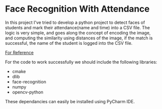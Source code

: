 # Face Recognition With Attendance

In this project I've tried to develop a python project to detect faces of students and mark their attendance(name and time) into a CSV file. The logic is very simple, and goes along the concept of encoding the image, and computing the similarity using distances of the image, if the match is successful, the name of the student is logged into the CSV file.

[For Reference](https://medium.com/@ageitgey/machine-learning-is-fun-part-4-modern-face-recognition-with-deep-learning-c3cffc121d78)

For the code to work successfully we should include the following libraries:
- cmake
- dlib 
- face-recognition
- numpy 
- opencv-python

These dependancies can easily be installed using PyCharm IDE.
